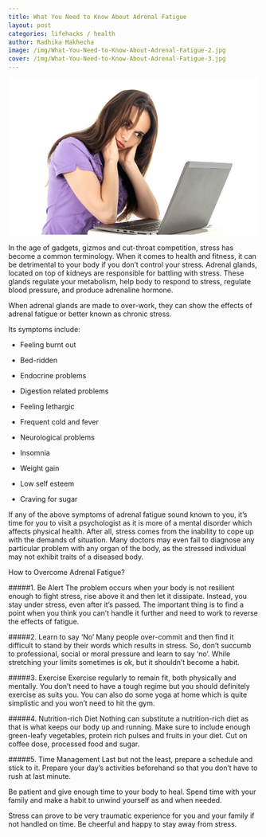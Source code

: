 ```yaml
---
title: What You Need to Know About Adrenal Fatigue
layout: post
categories: lifehacks / health
author: Radhika Makhecha
image: /img/What-You-Need-to-Know-About-Adrenal-Fatigue-2.jpg
cover: /img/What-You-Need-to-Know-About-Adrenal-Fatigue-3.jpg
---
```


![Existential - What You Need to Know About Adrenal Fatigue](/img/What-You-Need-to-Know-About-Adrenal-Fatigue.jpg)

In the age of gadgets, gizmos and cut-throat competition, stress has become a common terminology. When it comes to health and fitness, it can be detrimental to your body if you don’t control your stress.
Adrenal glands, located on top of kidneys are responsible for battling with stress. These glands regulate your metabolism, help body to respond to stress, regulate blood pressure, and produce adrenaline hormone.

When adrenal glands are made to over-work, they can show the effects of adrenal fatigue or better known as chronic stress.

Its symptoms include:

* Feeling burnt out

* Bed-ridden

* Endocrine problems

* Digestion related problems

* Feeling lethargic

* Frequent cold and fever

* Neurological problems

* Insomnia

* Weight gain

* Low self esteem

* Craving for sugar

If any of the above symptoms of adrenal fatigue sound known to you, it’s time for you to visit a psychologist as it is more of a mental disorder which affects physical health. After all, stress comes from the inability to cope up with the demands of situation. Many doctors may even fail to diagnose any particular problem with any organ of the body, as the stressed individual may not exhibit traits of a diseased body.

How to Overcome Adrenal Fatigue?

#####1. Be Alert
The problem occurs when your body is not resilient enough to fight stress, rise above it and then let it dissipate. Instead, you stay under stress, even after it’s passed. The important thing is to find a point when you think you can’t handle it further and need to work to reverse the effects of fatigue.

#####2. Learn to say ‘No’
Many people over-commit and then find it difficult to stand by their words which results in stress. So, don’t succumb to professional, social or moral pressure and learn to say ‘no’. While stretching your limits sometimes is ok, but it shouldn’t become a habit.

#####3. Exercise
Exercise regularly to remain fit, both physically and mentally. You don’t need to have a tough regime but you should definitely exercise as suits you. You can also do some yoga at home which is quite simplistic and you won’t need to hit the gym.

#####4. Nutrition-rich Diet
Nothing can substitute a nutrition-rich diet as that is what keeps our body up and running. Make sure to include enough green-leafy vegetables, protein rich pulses and fruits in your diet. Cut on coffee dose, processed food and sugar.

#####5. Time Management
Last but not the least, prepare a schedule and stick to it. Prepare your day’s activities beforehand so that you don’t have to rush at last minute.

Be patient and give enough time to your body to heal. Spend time with your family and make a habit to unwind yourself as and when needed.

Stress can prove to be very traumatic experience for you and your family if not handled on time. Be cheerful and happy to stay away from stress.
